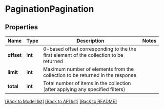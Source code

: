 # PaginationPagination

## Properties
Name | Type | Description | Notes
------------ | ------------- | ------------- | -------------
**offset** | **int** | 0-based offset corresponding to the the first element of the collection to be returned | 
**limit** | **int** | Maximum number of elements from the collection to be returned in the response | 
**total** | **int** | Total number of items in the collection (after applying any specified filters) | 

[[Back to Model list]](../README.md#documentation-for-models) [[Back to API list]](../README.md#documentation-for-api-endpoints) [[Back to README]](../README.md)


